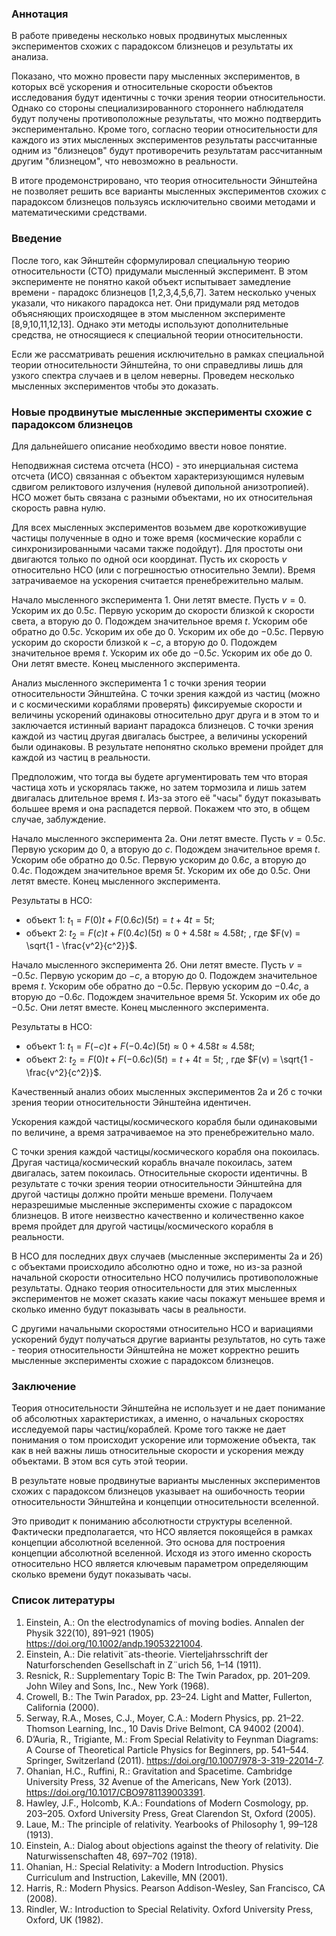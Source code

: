### Аннотация

В работе приведены несколько новых продвинутых мысленных экспериментов схожих с парадоксом близнецов и результаты их анализа.

Показано, что можно провести пару мысленных экспериментов, в которых всё ускорения и относительные скорости объектов исследования будут идентичны с точки зрения теории относительности. Однако со стороны специализированного стороннего наблюдателя будут получены противоположные результаты, что можно подтвердить экспериментально. Кроме того, согласно теории относительности для каждого из этих мысленных экспериментов результаты рассчитанные одним из "близнецов" будут противоречить результатам рассчитанным другим "близнецом", что невозможно в реальности. 

В итоге продемонстрировано, что теория относительности Эйнштейна не позволяет решить все варианты мысленных экспериментов схожих с парадоксом близнецов пользуясь исключительно своими методами и математическими средствами. 

### Введение

После того, как Эйнштейн сформулировал специальную теорию относительности (СТО) придумали мысленный эксперимент. В этом эксперименте не понятно какой объект испытывает замедление времени - парадокс близнецов [1,2,3,4,5,6,7]. Затем несколько ученых указали, что никакого парадокса нет. Они придумали ряд методов объясняющих происходящее в этом мысленном эксперименте [8,9,10,11,12,13]. Однако эти методы используют дополнительные средства, не относящиеся к специальной теории относительности.

Если же рассматривать решения исключительно в рамках специальной теории относительности Эйнштейна, то они справедливы лишь для узкого спектра случаев и в целом неверны. Проведем несколько мысленных экспериментов чтобы это доказать.

### Новые продвинутые мысленные эксперименты схожие с парадоксом близнецов 

Для дальнейшего описание необходимо ввести новое понятие. 

Неподвижная система отсчета (НСО) - это инерциальная система отсчета (ИСО) связанная с объектом характеризующимся нулевым сдвигом реликтового излучения (нулевой дипольной анизотропией). НСО может быть связана с разными объектами, но их относительная скорость равна нулю.

Для всех мысленных экспериментов возьмем две короткоживущие частицы полученные в одно и тоже время (космические корабли с синхронизированными часами также подойдут). Для простоты они двигаются только по одной оси координат. Пусть их скорость $v$ относительно НСО (или с погрешностью относительно Земли). Время затрачиваемое на ускорения считается пренебрежительно малым.

Начало мысленного эксперимента 1. Они летят вместе. Пусть $v=0$. Ускорим их до $0.5c$. Первую ускорим до скорости близкой к скорости света, а вторую до 0. Подождем значительное время $t$. Ускорим обе обратно до $0.5c$. Ускорим их обе до 0. Ускорим их обе до $-0.5c$. Первую ускорим до скорости близкой к $-c$, а вторую до 0. Подождем значительное время $t$. Ускорим их обе до $-0.5c$. Ускорим их обе до 0. Они летят вместе. Конец мысленного эксперимента.

Анализ мысленного эксперимента 1 с точки зрения теории относительности Эйнштейна. 
С точки зрения каждой из частиц (можно и с космическими кораблями проверять) фиксируемые скорости и величины ускорений одинаковы относительно друг друга и в этом то и заключается истинный вариант парадокса близнецов. С точки зрения каждой из частиц другая двигалась быстрее, а величины ускорений были одинаковы. В результате непонятно сколько времени пройдет для каждой из частиц в реальности.

Предположим, что тогда вы будете аргументировать тем что вторая частица хоть и ускорялась также, но затем тормозила и лишь затем двигалась длительное время $t$. Из-за этого её "часы" будут показывать большее время и она распадется первой. Покажем что это, в общем случае, заблуждение.

Начало мысленного эксперимента 2а. Они летят вместе. Пусть $v=0.5c$. Первую ускорим до 0, а вторую до $c$. Подождем значительное время $t$. Ускорим обе обратно до $0.5c$. Первую ускорим до $0.6c$, а вторую до $0.4c$. Подождем значительное время $5t$. Ускорим их обе до $0.5c$. Они летят вместе. Конец мысленного эксперимента.  

Результаты в НСО: 

- объект 1: $t_1=F(0)t+F(0.6c)(5t)=t+4t=5t$; 
- объект 2: $t_2=F(c)t+F(0.4c)(5t)\approx0+4.58t\approx4.58t$; 
, где $F(v) = \sqrt{1 - \frac{v^2}{c^2}}$. 

Начало мысленного эксперимента 2б. Они летят вместе. Пусть $v=-0.5c$. Первую ускорим до $-c$, а вторую до 0. Подождем значительное время $t$. Ускорим обе обратно до $-0.5c$. Первую ускорим до $-0.4c$, а вторую до $-0.6c$. Подождем значительное время $5t$. Ускорим их обе до $-0.5c$. Они летят вместе. Конец мысленного эксперимента. 

Результаты в НСО:  

- объект 1: $t_1=F(-c)t+F(-0.4c)(5t)\approx0+4.58t\approx4.58t$; 
- объект 2: $t_2=F(0)t+F(-0.6c)(5t)=t+4t=5t$; 
, где $F(v) = \sqrt{1 - \frac{v^2}{c^2}}$. 

Качественный анализ обоих мысленных экспериментов 2а и 2б с точки зрения теории относительности Эйнштейна идентичен. 

Ускорения каждой частицы/космического корабля были одинаковыми по величине, а время затрачиваемое на это пренебрежительно мало. 

С точки зрения каждой частицы/космического корабля она покоилась. Другая частица/космический корабль вначале покоилась, затем двигалась, затем покоилась. Относительные скорости идентичны. В результате с точки зрения теории относительности Эйнштейна для другой частицы должно пройти меньше времени. Получаем неразрешимые мысленные эксперименты схожие с парадоксом близнецов. В итоге неизвестно качественно и количественно какое время пройдет для другой частицы/космического корабля в реальности.

В НСО для последних двух случаев (мысленные эксперименты 2а и 2б) с объектами происходило абсолютно одно и тоже, но из-за разной начальной скорости относительно НСО получились противоположные результаты. Однако теория относительности для этих мысленных экспериментов не может сказать какие часы покажут меньшее время и сколько именно будут показывать часы в реальности.

С другими начальными скоростями относительно НСО и вариациями ускорений будут получаться другие варианты результатов, но суть таже - теория относительности Эйнштейна не может корректно решить мысленные эксперименты схожие с парадоксом близнецов.

### Заключение

Теория относительности Эйнштейна не использует и не дает понимание об абсолютных характеристиках, а именно, о начальных скоростях исследуемой пары частиц/кораблей. Кроме того также не дает понимания о том происходит ускорение или торможение объекта, так как в ней важны лишь относительные скорости и ускорения между объектами. В этом вся суть этой теории. 

В результате новые продвинутые варианты мысленных экспериментов схожих с парадоксом близнецов указывает на ошибочность теории относительности Эйнштейна и концепции относительности вселенной. 

Это приводит к пониманию абсолютности структуры вселенной. Фактически предполагается, что НСО является покоящейся в рамках концепции абсолютной вселенной. Это основа для построения концепции абсолютной вселенной. Исходя из этого именно скорость относительно НСО является ключевым параметром определяющим сколько времени будут показывать часы.

### Список литературы

1. Einstein, A.: On the electrodynamics of moving bodies. Annalen der Physik 322(10), 891–921 (1905) https://doi.org/10.1002/andp.19053221004.
2. Einstein, A.: Die relativit¨ats-theorie. Vierteljahrsschrift der Naturforschenden Gesellschaft in Z¨urich 56, 1–14 (1911).
3. Resnick, R.: Supplementary Topic B: The Twin Paradox, pp. 201–209. John Wiley and Sons, Inc., New York (1968).
4. Crowell, B.: The Twin Paradox, pp. 23–24. Light and Matter, Fullerton, California (2000).
5. Serway, R.A., Moses, C.J., Moyer, C.A.: Modern Physics, pp. 21–22. Thomson Learning, Inc., 10 Davis Drive Belmont, CA 94002 (2004).
6. D’Auria, R., Trigiante, M.: From Special Relativity to Feynman Diagrams: A Course of Theoretical Particle Physics for Beginners, pp. 541–544. Springer, Switzerland (2011). https://doi.org/10.1007/978-3-319-22014-7.
7. Ohanian, H.C., Ruffini, R.: Gravitation and Spacetime. Cambridge University Press, 32 Avenue of the Americans, New York (2013). https://doi.org/10.1017/CBO9781139003391.
8. Hawley, J.F., Holcomb, K.A.: Foundations of Modern Cosmology, pp. 203–205. Oxford University Press, Great Clarendon St, Oxford (2005).
9. Laue, M.: The principle of relativity. Yearbooks of Philosophy 1, 99–128 (1913).
10. Einstein, A.: Dialog about objections against the theory of relativity. Die Naturwissenschaften 48, 697–702 (1918).
11. Ohanian, H.: Special Relativity: a Modern Introduction. Physics Curriculum and Instruction, Lakeville, MN (2001).
12. Harris, R.: Modern Physics. Pearson Addison-Wesley, San Francisco, CA (2008).
13. Rindler, W.: Introduction to Special Relativity. Oxford University Press, Oxford, UK (1982).